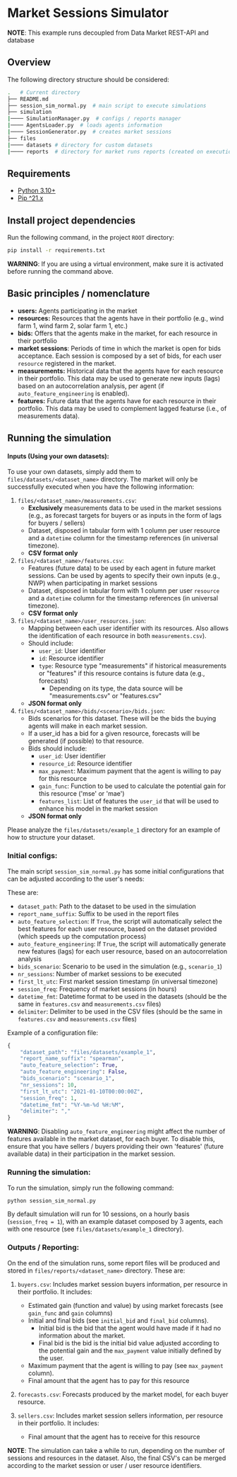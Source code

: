 
# Market Sessions Simulator

__NOTE__: This example runs decoupled from Data Market REST-API and database

## Overview

The following directory structure should be considered:

``` bash
.   # Current directory
├── README.md
├── session_sim_normal.py  # main script to execute simulations
├── simulation
|──── SimulationManager.py  # configs / reports manager
|──── AgentsLoader.py  # loads agents information
|──── SessionGenerator.py  # creates market sessions
├── files
|──── datasets # directory for custom datasets
|──── reports  # directory for market runs reports (created on execution)

```

## Requirements

* [Python 3.10+](https://www.python.org/downloads/)
* [Pip ^21.x](https://pypi.org/project/pip/)

## Install project dependencies
 
Run the following command, in the project `ROOT` directory:

``` bash
pip install -r requirements.txt
```

__WARNING__: If you are using a virtual environment, make sure it is activated before running the command above.

## Basic principles / nomenclature

* **users:** Agents participating in the market
* **resources:** Resources that the agents have in their portfolio (e.g., wind farm 1, wind farm 2, solar farm 1, etc.)
* **bids:** Offers that the agents make in the market, for each resource in their portfolio
* **market sessions**: Periods of time in which the market is open for bids acceptance. Each session is composed by a set of bids, for each user `resource` registered in the market.
* **measurements:** Historical data that the agents have for each resource in their portfolio. This data may be used to generate new inputs (lags) based on an autocorrelation analysis, per agent (if `auto_feature_engineering` is enabled).
* **features:** Future data that the agents have for each resource in their portfolio. This data may be used to complement lagged featurse (i.e., of measurements data).


## Running the simulation

#### Inputs (Using your own datasets):

To use your own datasets, simply add them to `files/datasets/<dataset_name>` directory. 
The market will only be successfully executed when you have the following information:

1. `files/<dataset_name>/measurements.csv`: 
    * **Exclusively** measurements data to be used in the market sessions (e.g., as forecast targets for buyers or as inputs in the form of lags for buyers / sellers)
    * Dataset, disposed in tabular form with 1 column per user resource and a `datetime` column for the timestamp references (in universal timezone).
    * **CSV format only**
2. `files/<dataset_name>/features.csv`: 
    * Features (future data) to be used by each agent in future market sessions. Can be used by agents to specify their own inputs (e.g., NWP) when participating in market sessions
    * Dataset, disposed in tabular form with 1 column per user `resource` and a `datetime` column for the timestamp references (in universal timezone).
    * **CSV format only**
3. `files/<dataset_name>/user_resources.json`: 
    * Mapping between each user identifier with its resources. Also allows the identification of each resource in both `measurements.csv`).
    * Should include:
      * `user_id`: User identifier
      * `id`: Resource identifier
      * `type`: Resource type "measurements" if historical measurements or "features" if this resource contains is future data (e.g., forecasts)
        *  Depending on its type, the data source will be "measurements.csv" or "features.csv"
    * **JSON format only**
4. `files/<dataset_name>/bids/<scenario>/bids.json`: 
    * Bids scenarios for this dataset. These will be the bids the buying agents will make in each market session.
    * If a user_id has a bid for a given resource, forecasts will be generated (if possible) to that resource.
    * Bids should include: 
      * `user_id`: User identifier
      * `resource_id`: Resource identifier
      * `max_payment`: Maximum payment that the agent is willing to pay for this resource
      * `gain_func`: Function to be used to calculate the potential gain for this resource ('mse' or 'mae')
      * `features_list`: List of features the `user_id` that will be used to enhance his model in the market session
    * **JSON format only**

Please analyze the `files/datasets/example_1` directory for an example of how to structure your dataset.

### Initial configs:

The main script `session_sim_normal.py` has some initial configurations that can be adjusted according to the user's needs:

These are:
  * `dataset_path`: Path to the dataset to be used in the simulation
  * `report_name_suffix`: Suffix to be used in the report files
  * `auto_feature_selection`: If `True`, the script will automatically select the best features for each user resource, based on the dataset provided (which speeds up the computation process)
  * `auto_feature_engineering`: If `True`, the script will automatically generate new features (lags) for each user resource, based on an autocorrelation analysis
  * `bids_scenario`: Scenario to be used in the simulation (e.g., `scenario_1`)
  * `nr_sessions`: Number of market sessions to be executed
  * `first_lt_utc`: First market session timestamp (in universal timezone)
  * `session_freq`: Frequency of market sessions (in hours)
  * `datetime_fmt`: Datetime format to be used in the datasets (should be the same in `features.csv` and `measurements.csv` files)
  * `delimiter`: Delimiter to be used in the CSV files (should be the same in `features.csv` and `measurements.csv` files)


Example of a configuration file:
```python
{
    "dataset_path": "files/datasets/example_1",
    "report_name_suffix": "spearman",
    "auto_feature_selection": True,
    "auto_feature_engineering": False,
    "bids_scenario": "scenario_1",
    "nr_sessions": 10,
    "first_lt_utc": "2021-01-10T00:00:00Z",
    "session_freq": 1,
    "datetime_fmt": "%Y-%m-%d %H:%M",
    "delimiter": ","
}
```


__WARNING__: Disabling `auto_feature_engineering` might affect the number of features available in the market dataset, for each buyer. To disable this, ensure that you have sellers / buyers providing their own 'features' (future available data) in their participation in the market session.


### Running the simulation:

To run the simulation, simply run the following command:

``` bash
python session_sim_normal.py
```

By default simulation will run for 10 sessions, on a hourly basis (`session_freq = 1`), with an example dataset composed by 3 agents, 
each with one resource (see `files/datasets/example_1` directory). 


### Outputs / Reporting:

On the end of the simulation runs, some report files will be produced and stored in `files/reports/<dataset_name>` directory.
These are:

1. `buyers.csv`: Includes market session buyers information, per resource in their portfolio. 
    It includes:
    * Estimated gain (function and value) by using market forecasts (see `gain_func` and `gain` columns)
    * Initial and final bids (see `initial_bid` and `final_bid` columns).
      * Initial bid is the bid that the agent would have made if it had no information about the market.
      * Final bid is the bid is the initial bid value adjusted according to the potential gain and the `max_payment` value initially defined by the user.
    * Maximum payment that the agent is willing to pay (see `max_payment` column).
    * Final amount that the agent has to pay for this resource

2. `forecasts.csv`: Forecasts produced by the market model, for each buyer resource.
3. `sellers.csv`: Includes market session sellers information, per resource in their portfolio. 
    It includes:
    * Final amount that the agent has to receive for this resource

__NOTE__: The simulation can take a while to run, depending on the number of sessions and resources in the dataset. Also, the final CSV's can be merged according to the market session or user / user resource identifiers.



